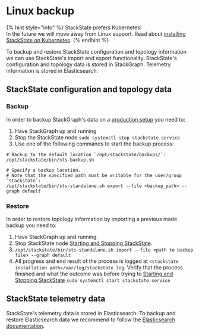 # Linux backup

{% hint style="info" %}
StackState prefers Kubernetes!  
In the future we will move away from Linux support. Read about [installing StackState on Kubernetes](/setup/kubernetes_install/README.md).
{% endhint %}

To backup and restore StackState configuration and topology information we can use StackState's import and export functionality. StackState's configuration and topology data is stored in StackGraph. Telemetry information is stored in Elasticsearch.

## StackState configuration and topology data

### Backup

In order to backup StackGraph's data on a [production setup](/setup/linux_install/production-installation.md) you need to:

1. Have StackGraph up and running
2. Stop the StackState node `sudo systemctl stop stackstate.service`
3. Use one of the following commands to start the backup process:


```
# Backup to the default location `/opt/stackstate/backups/`:
/opt/stackstate/bin/sts-backup.sh

# Specify a backup location.
# Note that the specified path must be writable for the user/group `stackstate`:
/opt/stackstate/bin/sts-standalone.sh export --file <backup_path> --graph default
```

### Restore

In order to restore topology information by importing a previous made backup you need to:

1. Have StackGraph up and running.
2. Stop StackState node [Starting and Stopping StackState](/setup/linux_install/production-installation.md#starting-and-stopping-stackstate).
3. `/opt/stackstate/bin/sts-standalone.sh import --file <path to backup file> --graph default`
4. All progress and end result of the process is logged at `<stackstate installation path>/var/log/stackstate.log`. Verify that the process finished and what the outcome was before trying to [Starting and Stopping StackState](/setup/linux_install/production-installation.md#starting-and-stopping-stackstate) `sudo systemctl start stackstate.service`

## StackState telemetry data

StackState's telemetry data is stored in Elasticsearch. To backup and restore Elasticsearch data we recommend to follow the [Elasticsearch documentation](https://www.elastic.co/guide/en/elasticsearch/reference/7.3/modules-snapshots.html).
